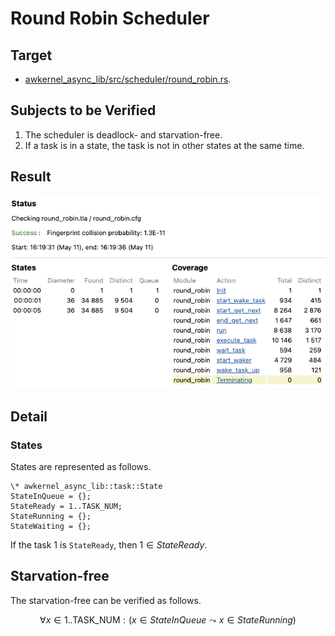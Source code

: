 # Round Robin Scheduler

## Target

- [awkernel_async_lib/src/scheduler/round_robin.rs](../../../../../awkernel_async_lib/src/scheduler/round_robin.rs).

## Subjects to be Verified

1. The scheduler is deadlock- and starvation-free.
2. If a task is in a state, the task is not in other states at the same time.

## Result

![result](result.png)

## Detail

### States

States are represented as follows.

```
\* awkernel_async_lib::task::State
StateInQueue = {};
StateReady = 1..TASK_NUM;
StateRunning = {};
StateWaiting = {};
```

If the task 1 is `StateReady`, then $1 \in StateReady$.

## Starvation-free

The starvation-free can be verified as follows.

$$
\forall x \in 1..\mathrm{TASK\_NUM}:
    (x \in StateInQueue \leadsto x \in StateRunning)
$$
